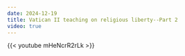 ```yaml
---
date: 2024-12-19
title: Vatican II teaching on religious liberty--Part 2
video: true
---
```



{{< youtube mHeNcrR2rLk >}}

